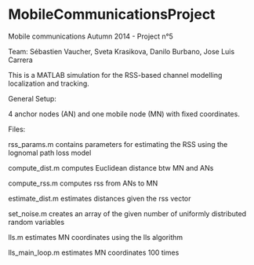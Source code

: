 MobileCommunicationsProject
===========================

Mobile communications Autumn 2014 - Project n°5

Team: Sébastien Vaucher, Sveta Krasikova, Danilo Burbano, Jose Luis Carrera

This is a MATLAB simulation for the RSS-based channel modelling localization and tracking.

General Setup:

4 anchor nodes (AN) and one mobile node (MN) with fixed coordinates.

Files:

rss_params.m contains parameters for estimating the RSS using the lognomal path loss model

compute_dist.m computes Euclidean distance btw MN and ANs

compute_rss.m computes rss from ANs to MN

estimate_dist.m estimates distances given the rss vector

set_noise.m creates an array of the given number of uniformly distributed random variables

lls.m estimates MN coordinates using the lls algorithm

lls_main_loop.m estimates MN coordinates 100 times

